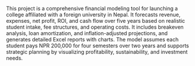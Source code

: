 This project is a comprehensive financial modeling tool for launching a college affiliated with a foreign university in Nepal. It forecasts revenue, expenses, net profit, ROI, and cash flow over five years based on realistic student intake, fee structures, and operating costs. It includes breakeven analysis, loan amortization, and inflation-adjusted projections, and generates detailed Excel reports with charts. The model assumes each student pays NPR 200,000 for four semesters over two years and supports strategic planning by visualizing profitability, sustainability, and investment needs.
